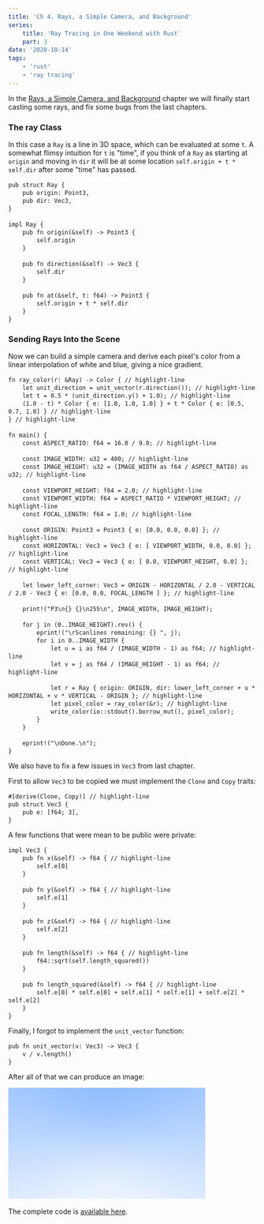 ```yaml
---
title: 'Ch 4. Rays, a Simple Camera, and Background'
series:
    title: 'Ray Tracing in One Weekend with Rust'
    part: 3
date: '2020-10-14'
tags:
    - 'rust'
    - 'ray tracing'
---
```


In the [Rays, a Simple Camera, and Background](https://raytracing.github.io/books/RayTracingInOneWeekend.html#rays,asimplecamera,andbackground) chapter we will finally start casting some rays, and fix some bugs from the last chapters. 

### The ray Class

In this case a `Ray` is a line in 3D space, which can be evaluated at some `t`.
A somewhat flimsy intuition for `t` is "time", if you think of a `Ray` as starting at `origin` and moving in `dir` it will be at some location `self.origin + t * self.dir` after some "time" has passed.

```rust{numberLines: true}
pub struct Ray {
    pub origin: Point3,
    pub dir: Vec3,
}

impl Ray {
    pub fn origin(&self) -> Point3 {
        self.origin
    }

    pub fn direction(&self) -> Vec3 {
        self.dir
    }

    pub fn at(&self, t: f64) -> Point3 {
        self.origin + t * self.dir
    }
}
```

### Sending Rays Into the Scene

Now we can build a simple camera and derive each pixel's color from a linear interpolation of white and blue, giving a nice gradient.

```rust{numberLines: true}
fn ray_color(r: &Ray) -> Color { // highlight-line
    let unit_direction = unit_vector(r.direction()); // highlight-line
    let t = 0.5 * (unit_direction.y() + 1.0); // highlight-line
    (1.0 - t) * Color { e: [1.0, 1.0, 1.0] } + t * Color { e: [0.5, 0.7, 1.0] } // highlight-line
} // highlight-line

fn main() {
    const ASPECT_RATIO: f64 = 16.0 / 9.0; // highlight-line

    const IMAGE_WIDTH: u32 = 400; // highlight-line
    const IMAGE_HEIGHT: u32 = (IMAGE_WIDTH as f64 / ASPECT_RATIO) as u32; // highlight-line

    const VIEWPORT_HEIGHT: f64 = 2.0; // highlight-line
    const VIEWPORT_WIDTH: f64 = ASPECT_RATIO * VIEWPORT_HEIGHT; // highlight-line
    const FOCAL_LENGTH: f64 = 1.0; // highlight-line

    const ORIGIN: Point3 = Point3 { e: [0.0, 0.0, 0.0] }; // highlight-line
    const HORIZONTAL: Vec3 = Vec3 { e: [ VIEWPORT_WIDTH, 0.0, 0.0] }; // highlight-line
    const VERTICAL: Vec3 = Vec3 { e: [ 0.0, VIEWPORT_HEIGHT, 0.0] }; // highlight-line

    let lower_left_corner: Vec3 = ORIGIN - HORIZONTAL / 2.0 - VERTICAL / 2.0 - Vec3 { e: [0.0, 0.0, FOCAL_LENGTH ] }; // highlight-line

    print!("P3\n{} {}\n255\n", IMAGE_WIDTH, IMAGE_HEIGHT);

    for j in (0..IMAGE_HEIGHT).rev() {
        eprint!("\rScanlines remaining: {} ", j);
        for i in 0..IMAGE_WIDTH {
            let u = i as f64 / (IMAGE_WIDTH - 1) as f64; // highlight-line
            let v = j as f64 / (IMAGE_HEIGHT - 1) as f64; // highlight-line

            let r = Ray { origin: ORIGIN, dir: lower_left_corner + u * HORIZONTAL + v * VERTICAL - ORIGIN }; // highlight-line
            let pixel_color = ray_color(&r); // highlight-line
            write_color(io::stdout().borrow_mut(), pixel_color);
        }
    }

    eprint!("\nDone.\n");
}
```

We also have to fix a few issues in `Vec3` from last chapter.

First to allow `Vec3` to be copied we must implement the `Clone` and `Copy` traits:

```rust{numberLines: true}
#[derive(Clone, Copy)] // highlight-line
pub struct Vec3 {
    pub e: [f64; 3],
}
```

A few functions that were mean to be public were private:

```rust{numberLines: true}
impl Vec3 {
    pub fn x(&self) -> f64 { // highlight-line
        self.e[0]
    }

    pub fn y(&self) -> f64 { // highlight-line
        self.e[1]
    }

    pub fn z(&self) -> f64 { // highlight-line
        self.e[2]
    }

    pub fn length(&self) -> f64 { // highlight-line
        f64::sqrt(self.length_squared())
    }

    pub fn length_squared(&self) -> f64 { // highlight-line
        self.e[0] * self.e[0] + self.e[1] * self.e[1] + self.e[2] * self.e[2]
    }
}
```

Finally, I forgot to implement the `unit_vector` function:

```rust{numberLines: true}
pub fn unit_vector(v: Vec3) -> Vec3 {
    v / v.length()
}
```

After all of that we can produce an image:

![A blue-to-white gradient depending on ray Y coordinate ](./image.png "A blue-to-white gradient depending on ray Y coordinate")

The complete code is [available here](https://github.com/austindoupnik/ray-tracing-in-one-weekend-with-rust/tree/v0.0.1-chapter.3).
